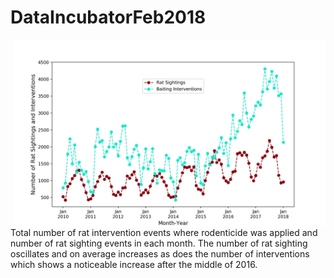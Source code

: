 # DataIncubatorFeb2018
<img src='imgs/RatSightingsBaiting.jpg' align="right" width=500>
<br>

Total number of rat intervention events where rodenticide was applied and number of rat sighting events in each month. The number of rat sighting oscillates and on average increases as does the number of interventions which shows a noticeable increase after the middle of 2016.
<br>
